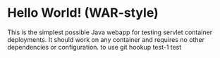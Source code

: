 Hello World! (WAR-style)
===============

This is the simplest possible Java webapp for testing servlet container deployments.  It should work on any container and requires no other dependencies or configuration.
to use git hookup test-1
test
